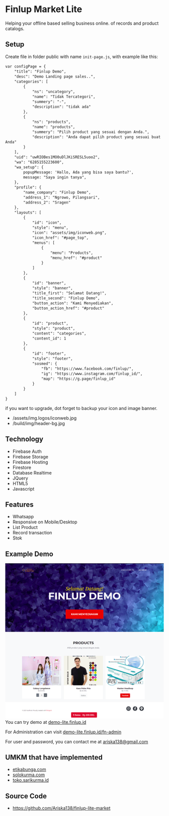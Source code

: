 # Finlup Market Lite

Helping your offline based selling business online. of records and product catalogs.

## Setup

Create file in folder public with name `init-page.js`, with example like this:

```
var configPage = {
    "title": "Finlup Demo",
    "desc": "Demo Landing page sales..",
    "categories": [
        {
            "ns": "uncategory",
            "name": "Tidak Tercategori",
            "summery": "-",
            "description": "tidak ada"
        },
        {
            "ns": "products",
            "name": "products",
            "summery": "Pilih product yang sesuai dengan Anda.",
            "description": "Anda dapat pilih product yang sesuai buat Anda"
        }
    ],
    "uid": "uwRIOBes1MO0uDlJKiSRESL5uoo2",
    "wa": "6285155223600",
    "wa_setup": {
        popupMessage: 'Hallo, Ada yang bisa saya bantu?',
        message: "Saya ingin tanya",
    },
    "profile": {
        "name_company": "Finlup Demo",
        "address_1": "Ngrowo, Pilangsari",
        "address_2": "Sragen"
    },
    "layouts": [
        {
            "id": "icon",
            "style": "menu",
            "icon": "assets/img/iconweb.png",
            "icon_href": "#page_top",
            "menus": [
                {
                    "menu": "Products",
                    "menu_href": "#product"
                }
            ]
        },
        {
            "id": "banner",
            "style": "banner",
            "title_first": "Selamat Datang!",
            "title_second": "Finlup Demo",
            "button_action": "Kami Menyediakan",
            "button_action_href": "#product"
        },
        {
            "id": "product",
            "style": "product",
            "content": "categories",
            "content_id": 1
        },
        {
            "id": "footer",
            "style": "footer",
            "sosmed": {
                "fb": "https://www.facebook.com/finlup/",
                "ig": "https://www.instagram.com/finlup_id/",
                "map": "https://g.page/finlup_id"
            }
        }
    ]
}
```

if you want to upgrade, dot forget to backup your icon and image banner.

- /assets/img.logos/iconweb.jpg
- /build/img/header-bg.jpg

## Technology

- Firebase Auth
- Firebase Storage
- Firebase Hosting
- Firestore
- Database Realtime
- JQuery
- HTML5
- Javascript

## Features

- Whatsapp
- Responsive on Mobile/Desktop
- List Product
- Record transaction
- Stok

## Example Demo

![Demo Finlup Lite](https://github.com/Ariska138/finlup-lite-market/blob/master/demo-lite.png?raw=true)
![Demo Product](https://github.com/Ariska138/finlup-lite-market/blob/master/products.png?raw=true)
You can try demo at [demo-lite.finlup.id](https://demo-lite.finlup.id)

For Administration can visit [demo-lite.finlup.id/fn-admin](https://demo-lite.finlup.id/fn-admin/)

For user and password, you can contact me at ariska138@gmail.com

## UMKM that have implemented

- [etikabunga.com](https://etikabunga.com)
- [solokurma.com](https://solokurma.com)
- [toko.sarikurma.id](https://toko.sarikurma.id)

## Source Code

- https://github.com/Ariska138/finlup-lite-market
